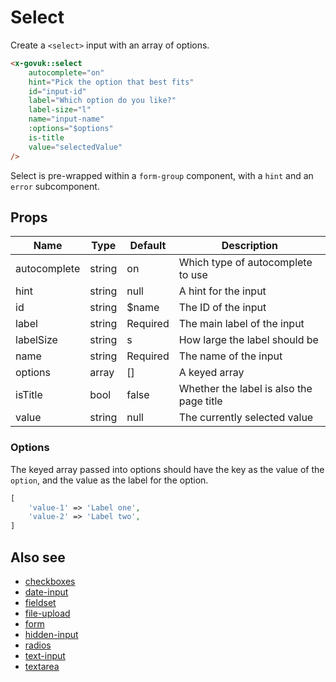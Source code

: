 # Select

Create a `<select>` input with an array of options.

```html
<x-govuk::select
    autocomplete="on"
    hint="Pick the option that best fits"
    id="input-id"
    label="Which option do you like?"
    label-size="l"
    name="input-name"
    :options="$options"
    is-title
    value="selectedValue"
/>
```

Select is pre-wrapped within a `form-group` component, with a `hint` and an `error` subcomponent.

## Props

| Name         | Type   | Default  | Description |
| ------------ | ------ | -------- | ----------- |
| autocomplete | string | on       | Which type of autocomplete to use |
| hint         | string | null     | A hint for the input |
| id           | string | $name    | The ID of the input |
| label        | string | Required | The main label of the input |
| labelSize    | string | s        | How large the label should be |
| name         | string | Required | The name of the input |
| options      | array  | []       | A keyed array |
| isTitle      | bool   | false    | Whether the label is also the page title |
| value        | string | null     | The currently selected value |

### Options

The keyed array passed into options should have the key as the value of the `option`, and the value as the label for the option.

```php
[
    'value-1' => 'Label one',
    'value-2' => 'Label two',
]
```

## Also see

* [checkboxes](checkboxes.md)
* [date-input](date-input.md)
* [fieldset](fieldset.md)
* [file-upload](file-upload.md)
* [form](form.md)
* [hidden-input](hidden-input.md)
* [radios](radios.md)
* [text-input](text-input.md)
* [textarea](textarea.md)
